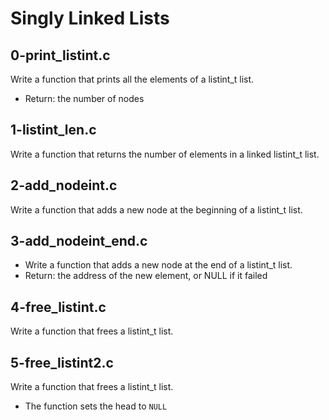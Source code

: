 # Singly Linked Lists

## 0-print_listint.c
Write a function that prints all the elements of a listint_t list.
- Return: the number of nodes

## 1-listint_len.c
Write a function that returns the number of elements in a linked listint_t list.

## 2-add_nodeint.c
Write a function that adds a new node at the beginning of a listint_t list.

## 3-add_nodeint_end.c
- Write a function that adds a new node at the end of a listint_t list.
- Return: the address of the new element, or NULL if it failed

## 4-free_listint.c
Write a function that frees a listint_t list.

## 5-free_listint2.c
Write a function that frees a listint_t list.
- The function sets the head to `NULL`
